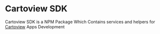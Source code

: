 # Cartoview SDK
Cartoview SDK is a NPM Package Which Contains services and helpers for [Cartoview](https://github.com/cartologic/cartoview) Apps Development
